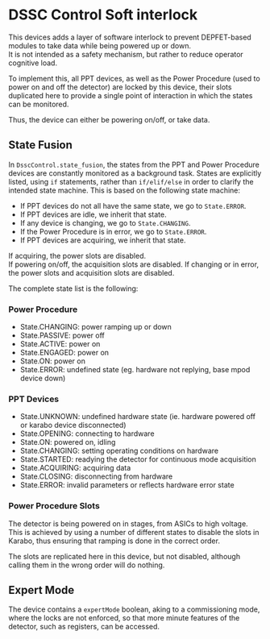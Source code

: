 # DSSC Control Soft interlock

This devices adds a layer of software interlock to prevent DEPFET-based modules to take data while being powered up or down.   
It is not intended as a safety mechanism, but rather to reduce operator cognitive load.

To implement this, all PPT devices, as well as the Power Procedure (used to power on and off the detector) are locked by this device, their slots duplicated here to provide a single point of interaction in which the states can be monitored. 

Thus, the device can either be powering on/off, or take data.  

## State Fusion

In `DsscControl.state_fusion`, the states from the PPT and Power Procedure devices are constantly monitored as a background task.
States are explicitly listed, using `if` statements, rather than `if/elif/else` in order to clarify the intended state machine.
This is based on the following state machine:

- If PPT devices do not all have the same state, we go to `State.ERROR`.
- If PPT devices are idle, we inherit that state.
- If any device is changing, we go to `State.CHANGING`.
- If the Power Procedure is in error, we go to `State.ERROR`.
- If PPT devices are acquiring, we inherit that state.

If acquiring, the power slots are disabled.  
If powering on/off, the acquisition slots are disabled.
If changing or in error, the power slots and acquisition slots are disabled.

The complete state list is the following:  

### Power Procedure

- State.CHANGING: power ramping up or down
- State.PASSIVE: power off
- State.ACTIVE: power on
- State.ENGAGED: power on
- State.ON: power on
- State.ERROR: undefined state (eg. hardware not replying, base mpod device down)

### PPT Devices

- State.UNKNOWN: undefined hardware state (ie. hardware powered off or karabo device disconnected)
- State.OPENING: connecting to hardware
- State.ON: powered on, idling
- State.CHANGING: setting operating conditions on hardware
- State.STARTED: readying the detector for continuous mode acquisition
- State.ACQUIRING: acquiring data
- State.CLOSING: disconnecting from hardware
- State.ERROR: invalid parameters or reflects hardware error state


### Power Procedure Slots

The detector is being powered on in stages, from ASICs to high voltage.  
This is achieved by using a number of different states to disable the slots in Karabo, thus ensuring that ramping is done in the correct order.  

The slots are replicated here in this device, but not disabled, although calling them in the wrong order will do nothing.

## Expert Mode

The device contains a `expertMode` boolean, aking to a commissioning mode, where the locks are not enforced, so that more minute features of the detector, such as registers, can be accessed.  
